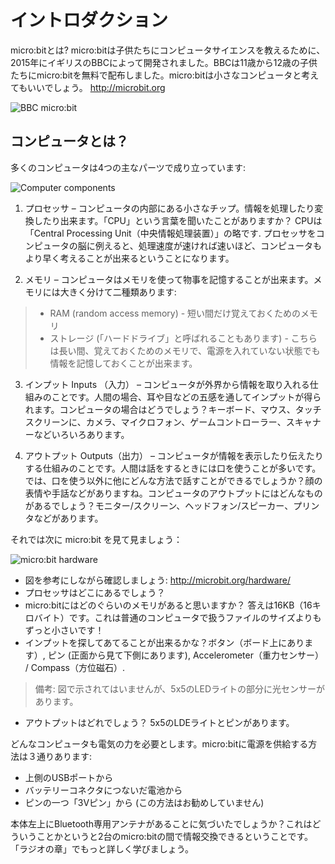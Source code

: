 # イントロダクション

micro:bitとは?
micro:bitは子供たちにコンピュータサイエンスを教えるために、2015年にイギリスのBBCによって開発されました。BBCは11歳から12歳の子供たちにmicro:bitを無料で配布しました。micro:bitは小さなコンピュータと考えてもいいでしょう。
http://microbit.org

![BBC micro:bit](/static/courses/csintro/algorithms/bbc-microbit.jpg)

## コンピュータとは？
多くのコンピュータは4つの主なパーツで成り立っています:

![Computer components](/static/courses/csintro/algorithms/cpu.png)

1. プロセッサ – コンピュータの内部にある小さなチップ。情報を処理したり変換したり出来ます。「CPU」という言葉を聞いたことがありますか？ CPUは「Central Processing Unit（中央情報処理装置）」の略です. プロセッサをコンピュータの脳に例えると、処理速度が速ければ速いほど、コンピュータもより早く考えることが出来るということになります。

2. メモリ – コンピュータはメモリを使って物事を記憶することが出来ます。メモリには大きく分けて二種類あります:
>* RAM (random access memory) - 短い間だけ覚えておくためのメモリ
>* ストレージ (「ハードドライブ」と呼ばれることもあります) - こちらは長い間、覚えておくためのメモリで、電源を入れていない状態でも情報を記憶しておくことが出来ます。

3. インプット Inputs （入力） – コンピュータが外界から情報を取り入れる仕組みのことです。人間の場合、耳や目などの五感を通してインプットが得られます。コンピュータの場合はどうでしょう？キーボード、マウス、タッチスクリーンに、カメラ、マイクロフォン、ゲームコントローラー、スキャナーなどいろいろあります。

4. アウトプット Outputs（出力） – コンピュータが情報を表示したり伝えたりする仕組みのことです。人間は話をするときには口を使うことが多いです。では、口を使う以外に他にどんな方法で話すことができるでしょうか？顔の表情や手話などがありますね。コンピュータのアウトプットにはどんなものがあるでしょう？モニター/スクリーン、ヘッドフォン/スピーカー、プリンタなどがあります。

それでは次に micro:bit を見て見ましょう：

![micro:bit hardware](/static/courses/csintro/algorithms/microbit-hardware.png)

* 図を参考にしながら確認しましょう: http://microbit.org/hardware/ 
* プロセッサはどこにあるでしょう？
* micro:bitにはどのぐらいのメモリがあると思いますか？ 答えは16KB（16キロバイト）です。これは普通のコンピュータで扱うファイルのサイズよりもずっと小さいです！
* インプットを探してあてることが出来るかな？ボタン（ボード上にあります）, ピン (正面から見て下側にあります), Accelerometer（重力センサー） / Compass（方位磁石）.
>備考: 図で示されてはいませんが、5x5のLEDライトの部分に光センサーがあります。
* アウトプットはどれでしょう？ 5x5のLDEライトとピンがあります。

どんなコンピュータも電気の力を必要とします。micro:bitに電源を供給する方法は３通りあります:
* 上側のUSBポートから
* バッテリーコネクタにつないだ電池から
* ピンの一つ「3Vピン」から (この方法はお勧めしていません)

本体左上にBluetooth専用アンテナがあることに気づいたでしょうか？これはどういうことかというと2台のmicro:bitの間で情報交換できるということです。「ラジオの章」でもっと詳しく学びましょう。

